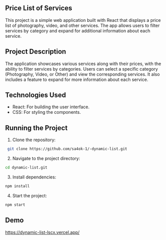 ## Price List of Services

This project is a simple web application built with React that displays a price list of photography, video, and other services. The app allows users to filter services by category and expand for additional information about each service.

## Project Description

The application showcases various services along with their prices, with the ability to filter services by categories. Users can select a specific category (Photography, Video, or Other) and view the corresponding services. It also includes a feature to expand for more information about each service.

## Technologies Used

- React: For building the user interface.
- CSS: For styling the components.

## Running the Project

1. Clone the repository:

```bash
 git clone https://github.com/sa4ok-1/-dynamic-list.git
```

2. Navigate to the project directory:

```bash
cd dynamic-list.git
```

3. Install dependencies:

```bash
npm install
```

4. Start the project:

```bash
npm start
```

## Demo
https://dynamic-list-lscx.vercel.app/